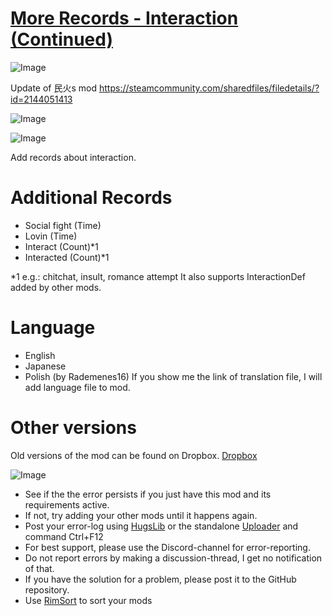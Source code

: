 # [More Records - Interaction (Continued)]()

![Image](https://i.imgur.com/buuPQel.png)

Update of 民火s mod https://steamcommunity.com/sharedfiles/filedetails/?id=2144051413

![Image](https://i.imgur.com/pufA0kM.png)
	
![Image](https://i.imgur.com/Z4GOv8H.png)

Add records about interaction.

# Additional Records

- Social fight (Time)
- Lovin (Time)
- Interact (Count)*1
- Interacted (Count)*1

*1 e.g.: chitchat, insult, romance attempt
   It also supports InteractionDef added by other mods.

# Language

- English
- Japanese
- Polish (by Rademenes16)
If you show me the link of translation file, I will add language file to mod.

# Other versions

Old versions of the mod can be found on Dropbox.
[Dropbox](https://www.dropbox.com/sh/xcpky6i20m70k0i/AACu_OVThRcgAM2MlrRUrXoua?dl=0)

![Image](https://i.imgur.com/PwoNOj4.png)



-  See if the the error persists if you just have this mod and its requirements active.
-  If not, try adding your other mods until it happens again.
-  Post your error-log using [HugsLib](https://steamcommunity.com/workshop/filedetails/?id=818773962) or the standalone [Uploader](https://steamcommunity.com/sharedfiles/filedetails/?id=2873415404) and command Ctrl+F12
-  For best support, please use the Discord-channel for error-reporting.
-  Do not report errors by making a discussion-thread, I get no notification of that.
-  If you have the solution for a problem, please post it to the GitHub repository.
-  Use [RimSort](https://github.com/RimSort/RimSort/releases/latest) to sort your mods


